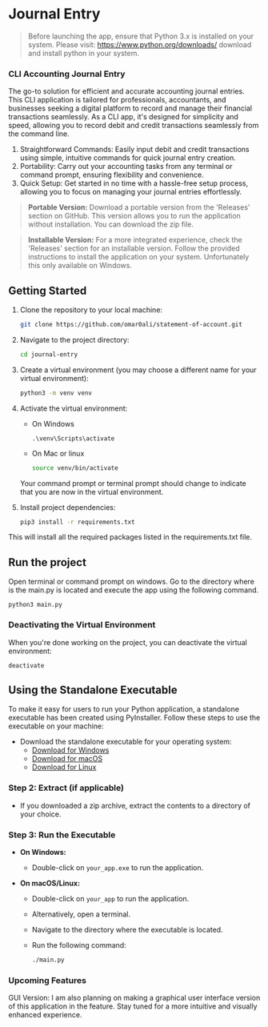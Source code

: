 # Journal Entry
> Before launching the app, ensure that Python 3.x is installed on your system. Please visit: https://www.python.org/downloads/ download and install python in your system.


### CLI Accounting Journal Entry
The go-to solution for efficient and accurate accounting journal entries. This CLI application is tailored for professionals, accountants, and businesses seeking a digital platform to record and manage their financial transactions seamlessly. As a CLI app, it's designed for simplicity and speed, allowing you to record debit and credit transactions seamlessly from the command line.

1. Straightforward Commands: Easily input debit and credit transactions using simple, intuitive commands for quick journal entry creation.
2. Portability: Carry out your accounting tasks from any terminal or command prompt, ensuring flexibility and convenience.
3. Quick Setup: Get started in no time with a hassle-free setup process, allowing you to focus on managing your journal entries effortlessly.

> **Portable Version:** Download a portable version from the 'Releases' section on GitHub. This version allows you to run the application without installation. You can download the zip file.

> **Installable Version:** For a more integrated experience, check the 'Releases' section for an installable version. Follow the provided instructions to install the application on your system. Unfortunately this only available on Windows.

## Getting Started

1. Clone the repository to your local machine:

   ```bash
   git clone https://github.com/omar0ali/statement-of-account.git

2. Navigate to the project directory:
    ```bash
    cd journal-entry
    ```
3. Create a virtual environment (you may choose a different name for your virtual environment):
    ```bash
    python3 -m venv venv
    ```
4. Activate the virtual environment:
    * On Windows
        ```shell
        .\venv\Scripts\activate
        ``` 
    * On Mac or linux
        ```bash
        source venv/bin/activate
        ``` 
    Your command prompt or terminal prompt should change to indicate that you are now in the virtual environment.
5. Install project dependencies:
    ```bash
    pip3 install -r requirements.txt
    ```
This will install all the required packages listed in the requirements.txt file.
## Run the project
Open terminal or command prompt on windows. Go to the directory where is the main.py is located and execute the app using the following command.

```
python3 main.py
```

### Deactivating the Virtual Environment
When you're done working on the project, you can deactivate the virtual environment:
```
deactivate
```

## Using the Standalone Executable
To make it easy for users to run your Python application, a standalone executable has been created using PyInstaller. Follow these steps to use the executable on your machine:

- Download the standalone executable for your operating system:
  - [Download for Windows](link_to_windows_executable)
  - [Download for macOS](link_to_macos_executable)
  - [Download for Linux](link_to_linux_executable)

### Step 2: Extract (if applicable)

- If you downloaded a zip archive, extract the contents to a directory of your choice.

### Step 3: Run the Executable

- **On Windows:**
  - Double-click on `your_app.exe` to run the application.

- **On macOS/Linux:**
  - Double-click on `your_app` to run the application.
  - Alternatively, open a terminal.
  - Navigate to the directory where the executable is located.
  - Run the following command:

    ```bash
    ./main.py
    ```

### Upcoming Features
GUI Version: I am also planning on making a graphical user interface version of this application in the feature. Stay tuned for a more intuitive and visually enhanced experience.